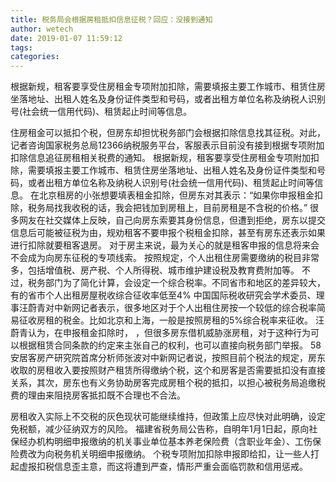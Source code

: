 ```yaml
---
title: 税务局会根据房租抵扣信息征税？回应：没接到通知
author: wetech
date: 2019-01-07 11:59:12
tags: 
categories: 
---
```

根据新规，租客要享受住房租金专项附加扣除，需要填报主要工作城市、租赁住房坐落地址、出租人姓名及身份证件类型和号码，或者出租方单位名称及纳税人识别号(社会统一信用代码)、租赁起止时间等信息。
<!-- more -->
住房租金可以抵扣个税，但房东却担忧税务部门会根据扣除信息找其征税。对此，记者咨询国家税务总局12366纳税服务平台，客服表示目前没有接到根据专项附加扣除信息追征房租相关税费的通知。
根据新规，租客要享受住房租金专项附加扣除，需要填报主要工作城市、租赁住房坐落地址、出租人姓名及身份证件类型和号码，或者出租方单位名称及纳税人识别号(社会统一信用代码)、租赁起止时间等信息。
在北京租房的小张想要填表租金扣除，但房东对其表示：“如果你申报租金扣除，税务局找我收税的话，我会把钱加到房租上，目前房租是不含税的价格。”
很多网友在社交媒体上反映，自己向房东索要其身份信息，但遭到拒绝，房东以提交信息后可能被征税为由，规劝租客不要申报个税租金扣除，甚至有房东还表示如果进行扣除就要租客退房。
对于房主来说，最为关心的就是租客申报的信息将来会不会成为向房东征税的专项线索。
按照规定，个人出租住房需要缴纳的税目非常多，包括增值税、房产税、个人所得税、城市维护建设税及教育费附加等。
不过，税务部门为了简化计算，会设定一个综合税率。不同省市和地区的差异较大，有的省市个人出租房屋税收综合征收率低至4%
中国国际税收研究会学术委员、理事汪蔚青对中新网记者表示，很多地区对于个人出租住房按一个较低的综合税率简易征收房租的税金。比如北京和上海，一般是按照房租的5%综合税率来征收。
汪蔚青认为，在申报租金扣除时，
，但很多房东借机威胁涨房租，对于这种行为可以根据租赁合同条款的约定来主张自己的权利，也可以直接向税务部门举报。
58安居客房产研究院首席分析师张波对中新网记者说，按照目前个税法的规定，房东收取的房租收入要按照财产租赁所得缴纳个税，这个和房客是否需要抵扣没有直接关系，其次，房东也有义务协助房客完成房租个税的抵扣，以担心被税务局追缴税费的理由来阻挠房客抵扣既不合理也不合法。
 
 
房租收入实际上不交税的灰色现状可能继续维持，但政策上应尽快对此明确，设定免税额，减少征纳双方的风险。
福建省税务局公告称，自明年1月1日起，原向社保经办机构明细申报缴纳的机关事业单位基本养老保险费（含职业年金）、工伤保险费改为向税务机关明细申报缴纳。
个税专项附加扣除申报即给扣，让一些人打起虚报扣税信息歪主意，而这将遭到严查，情形严重会面临罚款和信用惩戒。

